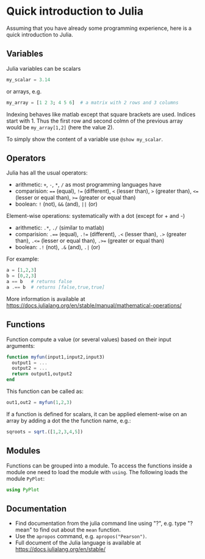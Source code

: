 # Quick introduction to Julia

Assuming that you have already some programming experience, here is a quick introduction to Julia.

## Variables
Julia variables can be scalars

```julia
my_scalar = 3.14
```

or arrays, e.g.

```julia
my_array = [1 2 3; 4 5 6]  # a matrix with 2 rows and 3 columns
```

Indexing behaves like matlab except that square brackets are used. Indices start with 1. Thus the first row and second colmn of the previous array would be `my_array[1,2]` (here the value 2).

To simply show the content of a variable use `@show my_scalar`.

## Operators

Julia has all the usual operators:
* arithmetic: `+`, `-`, `*`, `/` as most programming languages have
* comparision: `==` (equal), `!=` (different), `<` (lesser than), `>` (greater than), `<=` (lesser or equal than), `>=` (greater or equal than)
* boolean: `!` (not), `&&` (and), `||` (or)

Element-wise operations: systematically with a dot (except for + and -)
* arithmetic: `.*`, `./` (similar to matlab)
* comparision: `.==` (equal), `.!=` (different), `.<` (lesser than), `.>` (greater than), `.<=` (lesser or equal than), `.>=` (greater or equal than)
* boolean: `.!` (not), `.&` (and), `.|` (or)

For example:

```julia
a = [1,2,3]
b = [0,2,3]
a == b   # returns false
a .== b  # returns [false,true,true]
```

More information is available at https://docs.julialang.org/en/stable/manual/mathematical-operations/

## Functions

Function compute a value (or several values) based on their input arguments:

```julia
function myfun(input1,input2,input3)
  output1 = ...
  output2 = ...
  return output1,output2
end
```

This function can be called as:

```julia
out1,out2 = myfun(1,2,3)
```

If a function is defined for scalars, it can be applied element-wise on an array by adding a dot the the function name, e.g.:

```julia
sqroots = sqrt.([1,2,3,4,5])
```

## Modules

Functions can be grouped into a module. To access the functions inside a module one need to load the module with `using`. The following loads the module `PyPlot`:

```julia
using PyPlot
```

## Documentation

* Find documentation from the julia command line using "?", e.g. type "?mean" to find out about the `mean` function.
* Use the `apropos` command, e.g. `apropos("Pearson")`.
* Full document of the Julia language is available at https://docs.julialang.org/en/stable/





<!--  LocalWords:  julia matlab myfun sqroots sqrt PyPlot
 -->
